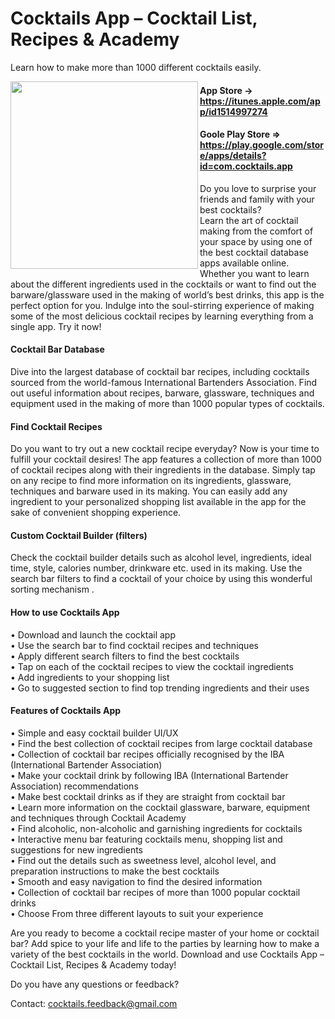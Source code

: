 # Cocktails App – Cocktail List, Recipes & Academy
Learn how to make more than 1000 different cocktails easily.


<img src="https://lh3.googleusercontent.com/V3IzsZB-U4qqECROhqAMC3RCER6o807PgRJfKnh533AUSy9TbQNG5_qv3eJW5gYwuneW=s300-rw" align="left" width="300" >

#### App Store -> https://itunes.apple.com/app/id1514997274

#### Goole Play Store => https://play.google.com/store/apps/details?id=com.cocktails.app

Do you love to surprise your friends and family with your best cocktails?<br/>
Learn the art of cocktail making from the comfort of your space by using one of the best cocktail database apps available online.<br/>
Whether you want to learn about the different ingredients used in the cocktails or want to find out the barware/glassware used in the making of world’s best drinks, this app is the perfect option for you. Indulge into the soul-stirring experience of making some of the most delicious cocktail recipes by learning everything from a single app. Try it now! 

#### Cocktail Bar Database  
Dive into the largest database of cocktail bar recipes, including cocktails sourced from the world-famous International Bartenders Association. Find out useful information about recipes, barware, glassware, techniques and equipment used in the making of more than 1000 popular types of cocktails.  

#### Find Cocktail Recipes
Do you want to try out a new cocktail recipe everyday? Now is your time to fulfill your cocktail desires! The app features a collection of more than 1000 of cocktail recipes along with their ingredients in the database. Simply tap on any recipe to find more information on its ingredients, glassware, techniques and barware used in its making. You can easily add any ingredient to your personalized shopping list available in the app for the sake of convenient shopping experience.

#### Custom Cocktail Builder (filters)
Check the cocktail builder details such as alcohol level, ingredients, ideal time, style, calories number, drinkware etc. used in its making. Use the search bar filters to find a cocktail of your choice by using this wonderful sorting mechanism .

#### How to use Cocktails App
•  Download and launch the cocktail app<br/>
•  Use the search bar to find cocktail recipes and techniques<br/>
•  Apply different search filters to find the best cocktails<br/>
•  Tap on each of the cocktail recipes to view the cocktail ingredients<br/>
•  Add ingredients to your shopping list<br/>
•  Go to suggested section to find top trending ingredients and their uses

#### Features of Cocktails App
•  Simple and easy cocktail builder UI/UX<br/>
•  Find the best collection of cocktail recipes from large cocktail database<br/>
•  Collection of cocktail bar recipes officially recognised by the IBA (International Bartender Association)<br/>
•  Make your cocktail drink by following IBA (International Bartender Association) recommendations<br/>
•  Make best cocktail drinks as if they are straight from cocktail bar<br/>
•  Learn more information on the cocktail glassware, barware, equipment and techniques through Cocktail Academy<br/>
•  Find alcoholic, non-alcoholic and garnishing ingredients for cocktails<br/>
•  Interactive menu bar featuring cocktails menu, shopping list and suggestions for new ingredients<br/>
•  Find out the details such as sweetness level, alcohol level, and preparation instructions to make the best cocktails<br/>
•  Smooth and easy navigation to find the desired information<br/>
•  Collection of cocktail bar recipes of more than 1000 popular cocktail drinks<br/>
•  Choose From three different layouts to suit your experience<br/>

Are you ready to become a cocktail recipe master of your home or cocktail bar? 
Add spice to your life and life to the parties by learning how to make a variety of the best cocktails in the world. Download and use Cocktails App – Cocktail List, Recipes & Academy today!


Do you have any questions or feedback?

Contact: cocktails.feedback@gmail.com
